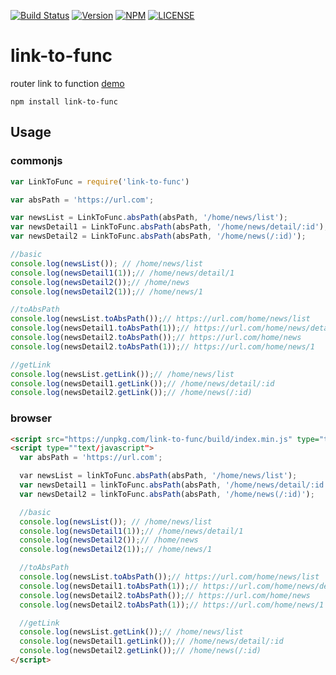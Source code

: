 [![Build Status](https://travis-ci.org/hnsylitao/link-to-func.svg?branch=master)](https://travis-ci.org/hnsylitao/link-to-func)
[![Version](https://img.shields.io/npm/v/link-to-func.svg?style=flat)](https://www.npmjs.com/package/link-to-func)
[![NPM](https://img.shields.io/npm/dt/link-to-func.svg?style=flat)](https://www.npmjs.com/package/link-to-func)
[![LICENSE](https://img.shields.io/badge/license-MIT-green.svg?style=flat)](https://github.com/hnsylitao/link-to-func/blob/master/LICENSE)

# link-to-func 

router link to function [demo](https://codepen.io/hnsylitao/pen/qXPvVN)

```
npm install link-to-func
```

## Usage

### commonjs
``` js
var LinkToFunc = require('link-to-func')

var absPath = 'https://url.com';

var newsList = LinkToFunc.absPath(absPath, '/home/news/list');
var newsDetail1 = LinkToFunc.absPath(absPath, '/home/news/detail/:id');
var newsDetail2 = LinkToFunc.absPath(absPath, '/home/news(/:id)');

//basic
console.log(newsList()); // /home/news/list
console.log(newsDetail1(1));// /home/news/detail/1
console.log(newsDetail2());// /home/news
console.log(newsDetail2(1));// /home/news/1

//toAbsPath
console.log(newsList.toAbsPath());// https://url.com/home/news/list
console.log(newsDetail1.toAbsPath(1));// https://url.com/home/news/detail/1
console.log(newsDetail2.toAbsPath());// https://url.com/home/news
console.log(newsDetail2.toAbsPath(1));// https://url.com/home/news/1

//getLink
console.log(newsList.getLink());// /home/news/list
console.log(newsDetail1.getLink());// /home/news/detail/:id
console.log(newsDetail2.getLink());// /home/news(/:id)

```

### browser
``` html
<script src="https://unpkg.com/link-to-func/build/index.min.js" type="text/javascript" />
<script type=""text/javascript">
  var absPath = 'https://url.com';

  var newsList = linkToFunc.absPath(absPath, '/home/news/list');
  var newsDetail1 = linkToFunc.absPath(absPath, '/home/news/detail/:id');
  var newsDetail2 = linkToFunc.absPath(absPath, '/home/news(/:id)');

  //basic
  console.log(newsList()); // /home/news/list
  console.log(newsDetail1(1));// /home/news/detail/1
  console.log(newsDetail2());// /home/news
  console.log(newsDetail2(1));// /home/news/1

  //toAbsPath
  console.log(newsList.toAbsPath());// https://url.com/home/news/list
  console.log(newsDetail1.toAbsPath(1));// https://url.com/home/news/detail/1
  console.log(newsDetail2.toAbsPath());// https://url.com/home/news
  console.log(newsDetail2.toAbsPath(1));// https://url.com/home/news/1

  //getLink
  console.log(newsList.getLink());// /home/news/list
  console.log(newsDetail1.getLink());// /home/news/detail/:id
  console.log(newsDetail2.getLink());// /home/news(/:id)
</script>

```

